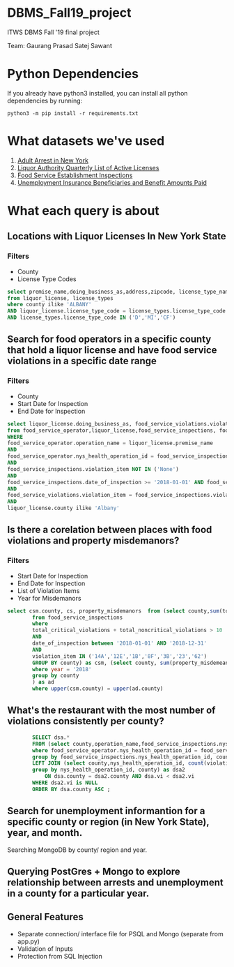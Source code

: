 # DBMS_Fall19_project

ITWS DBMS Fall '19 final project

Team:
Gaurang Prasad
Satej Sawant

# Python Dependencies

If you already have python3 installed, you can install all python dependencies by running:

```
python3 -m pip install -r requirements.txt
```

# What datasets we've used

1. [Adult Arrest in New York](https://data.ny.gov/Public-Safety/Adult-Arrests-by-County-Beginning-1970/rikd-mt35)
2. [Liquor Authority Quarterly List of Active Licenses](https://data.ny.gov/Economic-Development/Liquor-Authority-Quarterly-List-of-Active-Licenses/hrvs-fxs2)
3. [Food Service Establishment Inspections](https://health.data.ny.gov/Health/Food-Service-Establishment-Inspections-Beginning-2/2hcc-shji)
4. [Unemployment Insurance Beneficiaries and Benefit Amounts Paid](https://data.ny.gov/Economic-Development/Unemployment-Insurance-Beneficiaries-and-Benefit-A/xbjp-8sra)

# What each query is about

## Locations with Liquor Licenses In New York State
### Filters
- County
- License Type Codes
```sql
select premise_name,doing_business_as,address,zipcode, license_type_name 
from liquor_license, license_types 
where county ilike 'ALBANY' 
AND liquor_license.license_type_code = license_types.license_type_code 
AND license_types.license_type_code IN ('D','MI','CF')
```

## Search for food operators in a specific county that hold a liquor license and have food service violations in a specific date range
### Filters
- County
- Start Date for Inspection
- End Date for Inspection
```sql
select liquor_license.doing_business_as, food_service_violations.violation_description,liquor_license.county,date_of_inspection
from food_service_operator,liquor_license,food_service_inspections, food_service_violations
WHERE
food_service_operator.operation_name = liquor_license.premise_name
AND
food_service_operator.nys_health_operation_id = food_service_inspections.nys_health_operation_id
AND
food_service_inspections.violation_item NOT IN ('None')
AND
food_service_inspections.date_of_inspection >= '2018-01-01' AND food_service_inspections.date_of_inspection <= '2018-12-31'
AND
food_service_violations.violation_item = food_service_inspections.violation_item
AND
liquor_license.county ilike 'Albany' 
```
## Is there a corelation between places with food violations and property misdemanors?
### Filters
- Start Date for Inspection
- End Date for Inspection
- List of Violation Items
- Year for Misdemanors
```sql
select csm.county, cs, property_misdemanors  from (select county,sum(total_critical_violations+ total_critical_violations) as cs
        from food_service_inspections
        where
        total_critical_violations + total_noncritical_violations > 10
        AND
        date_of_inspection between '2018-01-01' AND '2018-12-31'
        AND
        violation_item IN ('14A','12E','1B','8F','3B','23','62')
        GROUP BY county) as csm, (select county, sum(property_misdemeanor) as property_misdemanors from adult_arrests
        where year = '2018'
        group by county
        ) as ad
        where upper(csm.county) = upper(ad.county)
```

## What's the restaurant with the most number of violations consistently per county?

```sql
        SELECT dsa.*
        FROM (select county,operation_name,food_service_inspections.nys_health_operation_id, count(violation_item) as vi from food_service_inspections, food_service_operator
        where food_service_operator.nys_health_operation_id = food_service_inspections.nys_health_operation_id
        group by food_service_inspections.nys_health_operation_id, county, operation_name) as dsa
        LEFT JOIN (select county,nys_health_operation_id, count(violation_item) as vi from food_service_inspections
        group by nys_health_operation_id, county) as dsa2
            ON dsa.county = dsa2.county AND dsa.vi < dsa2.vi
        WHERE dsa2.vi is NULL
        ORDER BY dsa.county ASC ;
 ```
## Search for unemployment informantion for a specific county or region (in New York State), year, and month.

Searching MongoDB by county/ region and year.

## Querying PostGres + Mongo to explore relationship between arrests and unemployment in a county for a particular year.

## General Features
- Separate connection/ interface file for PSQL and Mongo (separate from app.py)
- Validation of Inputs 
- Protection from SQL Injection 
